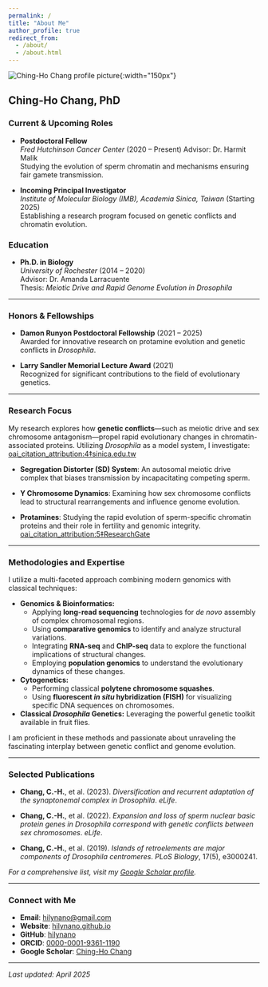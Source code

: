 ```yaml
---
permalink: /
title: "About Me"
author_profile: true
redirect_from:
  - /about/
  - /about.html
---
```


![Ching-Ho Chang profile picture](/images/profile.jpg){:width="150px"}
## Ching-Ho Chang, PhD

### Current & Upcoming Roles

- **Postdoctoral Fellow**  
  *Fred Hutchinson Cancer Center* (2020 – Present)
  Advisor: Dr. Harmit Malik    
  Studying the evolution of sperm chromatin and mechanisms ensuring fair gamete transmission. 

- **Incoming Principal Investigator**  
  *Institute of Molecular Biology (IMB), Academia Sinica, Taiwan* (Starting 2025)  
  Establishing a research program focused on genetic conflicts and chromatin evolution. 

### Education

- **Ph.D. in Biology**  
  *University of Rochester* (2014 – 2020)  
  Advisor: Dr. Amanda Larracuente  
  Thesis: *Meiotic Drive and Rapid Genome Evolution in Drosophila*

---
### Honors & Fellowships

- **Damon Runyon Postdoctoral Fellowship** (2021 – 2025)  
  Awarded for innovative research on protamine evolution and genetic conflicts in *Drosophila*. 

- **Larry Sandler Memorial Lecture Award** (2021)  
  Recognized for significant contributions to the field of evolutionary genetics. 

---
### Research Focus

My research explores how **genetic conflicts**—such as meiotic drive and sex chromosome antagonism—propel rapid evolutionary changes in chromatin-associated proteins. Utilizing *Drosophila* as a model system, I investigate: [oai_citation_attribution:4‡sinica.edu.tw](https://www.sinica.edu.tw/en/Calendar_Content/57/3716?utm_source=chatgpt.com)

- **Segregation Distorter (SD) System**: An autosomal meiotic drive complex that biases transmission by incapacitating competing sperm.

- **Y Chromosome Dynamics**: Examining how sex chromosome conflicts lead to structural rearrangements and influence genome evolution.

- **Protamines**: Studying the rapid evolution of sperm-specific chromatin proteins and their role in fertility and genomic integrity.  [oai_citation_attribution:5‡ResearchGate](https://www.researchgate.net/scientific-contributions/Ching-Ho-Chang-2130472119?utm_source=chatgpt.com)

---
### Methodologies and Expertise

I utilize a multi-faceted approach combining modern genomics with classical techniques:

* **Genomics & Bioinformatics:**
    * Applying **long-read sequencing** technologies for *de novo* assembly of complex chromosomal regions.
    * Using **comparative genomics** to identify and analyze structural variations.
    * Integrating **RNA-seq** and **ChIP-seq** data to explore the functional implications of structural changes.
    * Employing **population genomics** to understand the evolutionary dynamics of these changes.
* **Cytogenetics:**
    * Performing classical **polytene chromosome squashes**.
    * Using **fluorescent *in situ* hybridization (FISH)** for visualizing specific DNA sequences on chromosomes.
* **Classical *Drosophila* Genetics:** Leveraging the powerful genetic toolkit available in fruit flies.

I am proficient in these methods and passionate about unraveling the fascinating interplay between genetic conflict and genome evolution.

---

### Selected Publications

- **Chang, C.-H.**, et al. (2023). *Diversification and recurrent adaptation of the synaptonemal complex in Drosophila*. *eLife*. 

- **Chang, C.-H.**, et al. (2022). *Expansion and loss of sperm nuclear basic protein genes in Drosophila correspond with genetic conflicts between sex chromosomes*. *eLife*. 

- **Chang, C.-H.**, et al. (2019). *Islands of retroelements are major components of Drosophila centromeres*. *PLoS Biology*, 17(5), e3000241. 

*For a comprehensive list, visit my [Google Scholar profile](https://scholar.google.com/citations?user=OAr23DQAAAAJ).*

---

### Connect with Me

- **Email**: [hilynano@gmail.com](mailto:hilynano@gmail.com)
- **Website**: [hilynano.github.io](https://hilynano.github.io/)
- **GitHub**: [hilynano](https://github.com/hilynano)
- **ORCID**: [0000-0001-9361-1190](https://orcid.org/0000-0001-9361-1190)
- **Google Scholar**: [Ching-Ho Chang](https://scholar.google.com/citations?user=OAr23DQAAAAJ)

---

*Last updated: April 2025*
